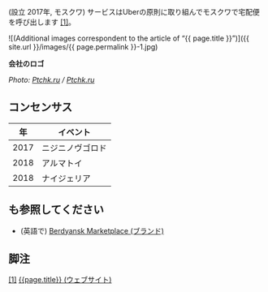 
(設立	2017年, モスクワ) サービスはUberの原則に取り組んでモスクワで宅配便を呼び出します <span id="a1">[\[1\]](#f1)</span>。

![(Additional images correspondent to the article of “{{ page.title }}”)]({{ site.url }}/images/{{ page.permalink }}-1.jpg)

**会社のロゴ**

*Photo: [Ptchk.ru](https://ptchk.ru/) / [Ptchk.ru](https://ptchk.ru/)*


## コンセンサス

|年|イベント|
|-|-|
|2017|ニジニノヴゴロド|
|2018|アルマトイ|
|2018|ナイジェリア|

## も参照してください

+ (英語で) [Berdyansk Marketplace (ブランド)](berdyansk-marketplace)

## 脚注

[[1]](#a1) <span id="f1"></span> [{{page.title}} (ウェブサイト)](https://ptchk.ru/rules#rec35390751)
